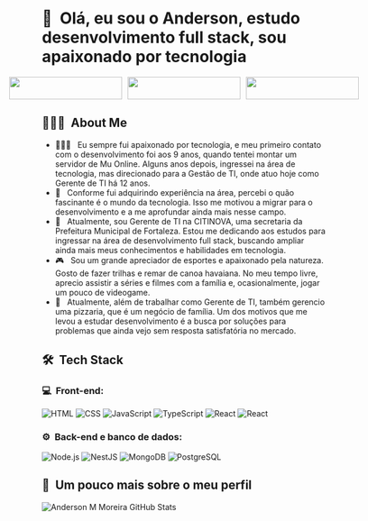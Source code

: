 <h1>👋 &nbsp;Olá, eu sou o Anderson, estudo desenvolvimento full stack, sou apaixonado por tecnologia</h1>

<div style="display: flex; justify-content: center; gap: 10px;">
  <a href="https://www.instagram.com/andersondmm/">
    <img src="https://img.shields.io/badge/-@andersonmoreira_-E4405F?style=for-the-badge&logo=Instagram&logoColor=white" style="width: 200px; height: 40px;" />
  </a>
  
  <a href="https://www.linkedin.com/in/anderson-moreira-7a0177172">
    <img src="https://img.shields.io/badge/-Anderson%20M%20Moreira-0077B5?style=for-the-badge&logo=Linkedin&logoColor=white" style="width: 200px; height: 40px;" />
  </a>
  
  <a href="mailto:anderson.d.mm@hotmail.com">
    <img src="https://img.shields.io/badge/-anderson.d.mm@hotmail.com-0078D4?style=for-the-badge&logo=microsoft-outlook&logoColor=white" style="width: 200px; height: 40px;" />
  </a>
</div>

<h2> 👨🏻‍💻 &nbsp;About Me </h2>

- 👨🏻‍💻 &nbsp; Eu sempre fui apaixonado por tecnologia, e meu primeiro contato com o desenvolvimento foi aos 9 anos, quando tentei montar um servidor de Mu Online. Alguns anos depois, ingressei na área de tecnologia, mas direcionado para a Gestão de TI, onde atuo hoje como Gerente de TI há 12 anos.
- 💚 &nbsp; Conforme fui adquirindo experiência na área, percebi o quão fascinante é o mundo da tecnologia. Isso me motivou a migrar para o desenvolvimento e a me aprofundar ainda mais nesse campo.
- 🚀 &nbsp; Atualmente, sou Gerente de TI na CITINOVA, uma secretaria da Prefeitura Municipal de Fortaleza. Estou me dedicando aos estudos para ingressar na área de desenvolvimento full stack, buscando ampliar ainda mais meus conhecimentos e habilidades em tecnologia.
- 🎮 &nbsp; Sou um grande apreciador de esportes e apaixonado pela natureza. Gosto de fazer trilhas e remar de canoa havaiana. No meu tempo livre, aprecio assistir a séries e filmes com a família e, ocasionalmente, jogar um pouco de videogame.
- 🍕 &nbsp; Atualmente, além de trabalhar como Gerente de TI, também gerencio uma pizzaria, que é um negócio de família. Um dos motivos que me levou a estudar desenvolvimento é a busca por soluções para problemas que ainda vejo sem resposta satisfatória no mercado.

<h2> 🛠 &nbsp;Tech Stack</h2>

<h3>💻 &nbsp;Front-end:</h3>

![HTML](https://img.shields.io/badge/-HTML-333333?style=flat&logo=HTML5)
![CSS](https://img.shields.io/badge/-CSS-333333?style=flat&logo=CSS3&logoColor=1572B6)
![JavaScript](https://img.shields.io/badge/-JavaScript-333333?style=flat&logo=javascript)
![TypeScript](https://img.shields.io/badge/-TypeScript-333333?style=flat&logo=typescript&logoColor=2D79C7)
![React](https://img.shields.io/badge/-React-333333?style=flat&logo=react)
![React](https://img.shields.io/badge/-React%20Native-333333?style=flat&logo=react)

<h3>⚙️ &nbsp;Back-end e banco de dados:</h3>

![Node.js](https://img.shields.io/badge/-Node.js-333333?style=flat&logo=node.js)
![NestJS](https://img.shields.io/badge/-NestJS-333333?style=flat&logo=nestjs&logoColor=E535AB)
![MongoDB](https://img.shields.io/badge/-MongoDB-333333?style=flat&logo=mongodb)
![PostgreSQL](https://img.shields.io/badge/-PostgreSQL-333333?style=flat&logo=postgresql)

<h2>🚀 &nbsp;Um pouco mais sobre o meu perfil</h2>

![Anderson M Moreira GitHub Stats](https://github-readme-stats.vercel.app/api?username=andersonmmoreira&show_icons=true&theme=dracula)
